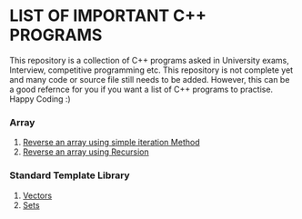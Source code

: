 # LIST OF IMPORTANT C++ PROGRAMS

This repository is a collection of C++ programs asked in University exams, Interview, competitive programming etc. This repository is not complete yet and many code or source file still needs to be added. However, this can be a good refernce for you if you want a list of C++ programs to practise. Happy Coding :)

### Array 
1. [Reverse an array using simple iteration Method](https://github.com/swati-gwc/Cpp-Practise/blob/master/Iteratively_Reverse_Array.cpp)
2. [Reverse an array using Recursion](https://github.com/swati-gwc/Cpp-Practise/blob/master/Recursively_Reverse_Array.cpp)

### Standard Template Library
1. [Vectors](https://github.com/swati-gwc/Cpp-Practise/blob/master/stl/vector_basics.cpp)
2. [Sets](https://github.com/swati-gwc/Cpp-Practise/blob/master/stl/set_basics.cpp)
